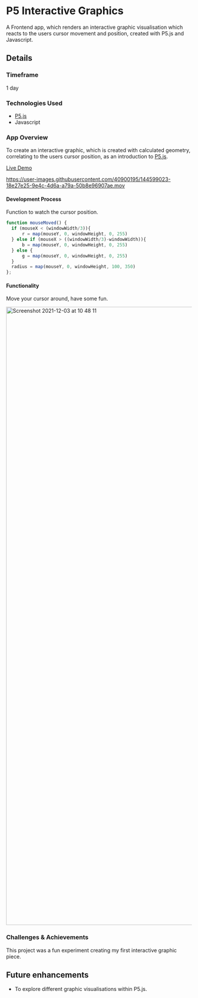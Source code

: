 # P5 Interactive Graphics

A Frontend app, which renders an interactive graphic visualisation which reacts to the users cursor movement and position, created with P5.js and Javascript.

## Details

### Timeframe

1 day

### Technologies Used

* [P5.js](https://p5js.org/)
* Javascript  

### App Overview

To create an interactive graphic, which is created with calculated geometry, correlating to the users cursor position, as an introduction to [P5.js](https://p5js.org/).

[Live Demo](https://sammii-hk.github.io/p5-interactive-graphics/)


https://user-images.githubusercontent.com/40900195/144599023-18e27e25-9e4c-4d6a-a79a-50b8e96907ae.mov


#### Development Process

Function to watch the cursor position.

```js
function mouseMoved() {
  if (mouseX < (windowWidth/3)){
      r = map(mouseY, 0, windowHeight, 0, 255)
  } else if (mouseX > ((windowWidth/3)-windowWidth)){
      b = map(mouseY, 0, windowHeight, 0, 255)
  } else {
      g = map(mouseY, 0, windowHeight, 0, 255)
  }
  radius = map(mouseY, 0, windowHeight, 100, 350)
};
```

#### Functionality

Move your cursor around, have some fun.

<img width="1679" alt="Screenshot 2021-12-03 at 10 48 11" src="https://user-images.githubusercontent.com/40900195/144590132-b8b959b5-fe7a-49f8-a066-16f7f5d4d56b.png">


### Challenges & Achievements

This project was a fun experiment creating my first interactive graphic piece.

## Future enhancements

* To explore different graphic visualisations within P5.js.
